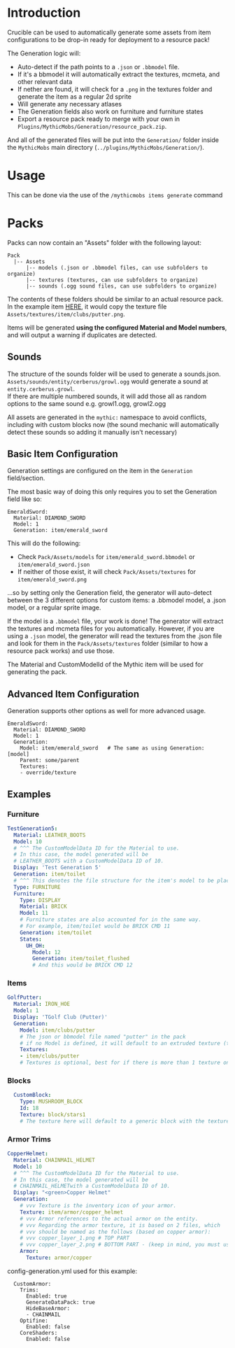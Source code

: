 # Introduction

Crucible can be used to automatically generate some assets from item configurations to be drop-in ready for deployment to a resource pack!


The Generation logic will:
  - Auto-detect if the path points to a `.json` or `.bbmodel` file.
  - If it's a bbmodel it will automatically extract the textures, mcmeta, and other relevant data
  - If nether are found, it will check for a `.png` in the textures folder and generate the item as a regular 2d sprite
  - Will generate any necessary atlases
  - The Generation fields also work on furniture and furniture states
  - Export a resource pack ready to merge with your own in `Plugins/MythicMobs/Generation/resource_pack.zip`.

And all of the generated files will be put into the `Generation/` folder inside the `MythicMobs` main directory (`../plugins/MythicMobs/Generation/`).

# Usage
This can be done via the use of the `/mythicmobs items generate` command


# Packs
Packs can now contain an "Assets" folder with the following layout:
```
Pack
  |-- Assets
      |-- models (.json or .bbmodel files, can use subfolders to organize)
      |-- textures (textures, can use subfolders to organize)
      |-- sounds (.ogg sound files, can use subfolders to organize)
```
The contents of these folders should be similar to an actual resource pack. In the example item [HERE](#items), it would copy the texture file `Assets/textures/item/clubs/putter.png`.  

Items will be generated **using the configured Material and Model numbers**, and will output a warning if duplicates are detected.  

## Sounds
The structure of the sounds folder will be used to generate a sounds.json.
`Assets/sounds/entity/cerberus/growl.ogg` would generate a sound at `entity.cerberus.growl`.  
If there are multiple numbered sounds, it will add those all as random options to the same sound e.g. growl1.ogg, growl2.ogg

All assets are generated in the `mythic:` namespace to avoid conflicts, including with custom blocks now (the sound mechanic will automatically detect these sounds so adding it manually isn't necessary)

## Basic Item Configuration
Generation settings are configured on the item in the `Generation` field/section.

The most basic way of doing this only requires you to set the Generation field like so:
```
EmeraldSword:
  Material: DIAMOND_SWORD
  Model: 1
  Generation: item/emerald_sword
```
This will do the following:
- Check `Pack/Assets/models` for `item/emerald_sword.bbmodel` or `item/emerald_sword.json`
- If neither of those exist, it will check `Pack/Assets/textures` for `item/emerald_sword.png`

...so by setting only the Generation field, the generator will auto-detect between the 3 different options for custom items: a .bbmodel model, a .json model, or a regular sprite image.

If the model is a `.bbmodel` file, your work is done! The generator will extract the textures and mcmeta files for you automatically. However, if you are using a `.json` model, the generator will read the textures from the .json file and look for them in the `Pack/Assets/textures` folder (similar to how a resource pack works) and use those.

The Material and CustomModelId of the Mythic item will be used for generating the pack.

## Advanced Item Configuration
Generation supports other options as well for more advanced usage. 
```
EmeraldSword:
  Material: DIAMOND_SWORD
  Model: 1
  Generation:
    Model: item/emerald_sword   # The same as using Generation: [model]
    Parent: some/parent
    Textures:
    - override/texture
```

## Examples

### Furniture

```yml
TestGeneration5:
  Material: LEATHER_BOOTS
  Model: 10 
  # ^^^ The CustomModelData ID for the Material to use.
  # In this case, the model generated will be 
  # LEATHER_BOOTS with a CustomModelData ID of 10.
  Display: 'Test Generation 5'
  Generation: item/toilet 
  # ^^^ This denotes the file structure for the item's model to be placed.
  Type: FURNITURE
  Furniture:
    Type: DISPLAY
    Material: BRICK
    Model: 11
    # Furniture states are also accounted for in the same way.
    # For example, item/toilet would be BRICK CMD 11
    Generation: item/toilet
    States:
      UH_OH:
        Model: 12
        Generation: item/toilet_flushed
        # And this would be BRICK CMD 12
```

### Items

```yml
GolfPutter:
  Material: IRON_HOE
  Model: 1
  Display: 'TGolf Club (Putter)'
  Generation:
    Model: item/clubs/putter
    # The json or bbmodel file named "putter" in the pack
    # if no Model is defined, it will default to an extruded texture (think diamonds)
    Textures:
    - item/clubs/putter
    # Textures is optional, best for if there is more than 1 texture on a model.
```

### Blocks

```yml
  CustomBlock:
    Type: MUSHROOM_BLOCK
    Id: 18
    Texture: block/stars1
    # The texture here will default to a generic block with the texture on all sides.
```

### Armor Trims 

```yml
CopperHelmet:
  Material: CHAINMAIL_HELMET
  Model: 10
  # ^^^ The CustomModelData ID for the Material to use.
  # In this case, the model generated will be 
  # CHAINMAIL_HELMETwith a CustomModelData ID of 10.
  Display: "<green>Copper Helmet"
  Generation:
    # vvv Texture is the inventory icon of your armor.
    Texture: item/armor/copper_helmet
    # vvv Armor references to the actual armor on the entity.
    # vvv Regarding the armor texture, it is based on 2 files, which
    # vvv should be named as the follows (based on copper armor):
    # vvv copper_layer_1.png # TOP PART
    # vvv copper_layer_2.png # BOTTOM PART - (keep in mind, you must use layer_1 and layer_2)
    Armor:
      Texture: armor/copper
```

config-generation.yml used for this example:
```
  CustomArmor:
    Trims:
      Enabled: true
      GenerateDataPack: true
      HideBaseArmor:
      - CHAINMAIL
    Optifine:
      Enabled: false
    CoreShaders:
      Enabled: false
```